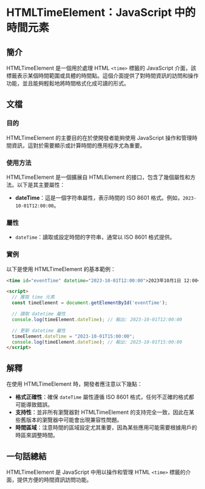 <!--
Meta Description: # HTMLTimeElement：JavaScript 中的時間元素 ## 簡介 HTMLTimeElement 是一個用於處理 HTML `<time>` 標籤的 JavaScript 介面，該標籤表示某個時間範圍或具體的時間點。這個介面提供了對時間資訊的訪問和操作功能，並且能夠輕鬆地將時間格式...
Meta Keywords: datetime, htmltimeelement, time, 2023, javascript
-->

# HTMLTimeElement：JavaScript 中的時間元素

## 簡介
HTMLTimeElement 是一個用於處理 HTML `<time>` 標籤的 JavaScript 介面，該標籤表示某個時間範圍或具體的時間點。這個介面提供了對時間資訊的訪問和操作功能，並且能夠輕鬆地將時間格式化成可讀的形式。

## 文檔
### 目的
HTMLTimeElement 的主要目的在於使開發者能夠使用 JavaScript 操作和管理時間資訊，這對於需要顯示或計算時間的應用程序尤為重要。

### 使用方法
HTMLTimeElement 是一個擴展自 HTMLElement 的接口，包含了幾個屬性和方法。以下是其主要屬性：

- **dateTime**：這是一個字符串屬性，表示時間的 ISO 8601 格式。例如，`2023-10-01T12:00:00`。

### 屬性
- `dateTime`：讀取或設定時間的字符串，通常以 ISO 8601 格式提供。

### 實例
以下是使用 HTMLTimeElement 的基本範例：

```html
<time id="eventTime" datetime="2023-10-01T12:00:00">2023年10月1日 12:00</time>

<script>
  // 獲取 time 元素
  const timeElement = document.getElementById('eventTime');

  // 讀取 datetime 屬性
  console.log(timeElement.dateTime); // 輸出: 2023-10-01T12:00:00

  // 更新 datetime 屬性
  timeElement.dateTime = "2023-10-01T15:00:00";
  console.log(timeElement.dateTime); // 輸出: 2023-10-01T15:00:00
</script>
```

## 解釋
在使用 HTMLTimeElement 時，開發者應注意以下幾點：

- **格式正確性**：確保 `dateTime` 屬性遵循 ISO 8601 格式，任何不正確的格式都可能導致錯誤。
- **支持性**：並非所有瀏覽器對 HTMLTimeElement 的支持完全一致，因此在某些舊版本的瀏覽器中可能會出現兼容性問題。
- **時間區域**：注意時間的區域設定尤其重要，因為某些應用可能需要根據用戶的時區來調整時間。

## 一句話總結
HTMLTimeElement 是 JavaScript 中用以操作和管理 HTML `<time>` 標籤的介面，提供方便的時間資訊訪問功能。